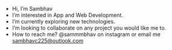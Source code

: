 - Hi, I’m Sambhav
- I’m interested in App and Web Development.
- I’m currently exploring new technologies.
- I’m looking to collaborate on any project you would like me to.
- How to reach me? @sammmbhav on instagram or email me sambhavc225@outlook.com

<!---
Sammmy22/Sammmy22 is a ✨ special ✨ repository because its `README.md` (this file) appears on your GitHub profile.
You can click the Preview link to take a look at your changes.
--->
